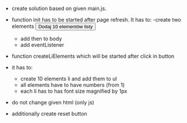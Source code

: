 - create solution based on given main.js. 
- function init has to be started after page refresh. It has to:
    -create two elements
        <button>Dodaj 10 elementów listy</button>
        <ul></ul>
    - add then to body
    - add eventListener

- function createLiElements which will be started after click in button
- it has to:
    - create 10 elements li and add them to ul
    - all elements have to have numbers (from  1)
    - each li has to has font size magnified by 1px

- do not change given  html (only js)

- additionally create reset button
